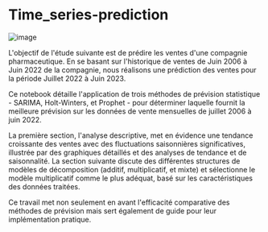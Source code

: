 # Time_series-prediction
![image](https://github.com/user-attachments/assets/e9245bd8-c6fd-4e72-8e33-70b70343e108)

L'objectif de l'étude suivante est de prédire les ventes d'une compagnie pharmaceutique.
En se basant sur l'historique de ventes de Juin 2006 à Juin 2022 de la compagnie, nous réalisons une prédiction des ventes pour la période Juillet 2022 à Juin 2023.

Ce notebook détaille l'application de trois méthodes de prévision statistique - SARIMA, Holt-Winters, et Prophet - pour déterminer laquelle fournit la meilleure prévision sur les données de vente mensuelles de juillet 2006 à juin 2022.

La première section, l'analyse descriptive, met en évidence une tendance croissante des ventes avec des fluctuations saisonnières significatives, illustrée par des graphiques détaillés et des analyses de tendance et de saisonnalité.
La section suivante discute des différentes structures de modèles de décomposition (additif, multiplicatif, et mixte) et sélectionne le modèle multiplicatif comme le plus adéquat, basé sur les caractéristiques des données traitées. 

Ce travail met non seulement en avant l'efficacité comparative des méthodes de prévision mais sert également de guide pour leur implémentation pratique.
